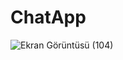 # ChatApp
 
![Ekran Görüntüsü (104)](https://user-images.githubusercontent.com/29636342/220714205-805e4faa-19c8-4bdd-bdd9-ffa4386833ca.png)



